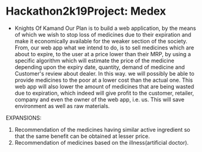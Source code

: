 # Hackathon2k19Project: Medex
- Knights Of Kamand
Our Plan is to build a web application, by the means of which we wish to stop loss of medicines due to their expiration and make it economically available for the weaker section of the society.
From, our web app what we intend to do, is to sell medicines which are about to expire, to the user at a price lower than their MRP, by using a specific algorithm which will estimate the price of the medicine depending upon the expiry date, quantity, demand of medicine and Customer's review about dealer. 
In this way. we will possibly be able to provide medicines to the poor at a lower cost than the actual one. 
This web app will also lower the amount of medicines that are being wasted due to expiration, which indeed will give profit to the customer, retailer, company and even the owner of the web app, i.e. us.
This will save environment as well as raw materials.

EXPANSIONS:
1) Recommendation of the medicines having similar active ingredient so that the same benefit can be obtained at lesser price.
2) Recommendation of medicines based on the illness(artificial doctor).

